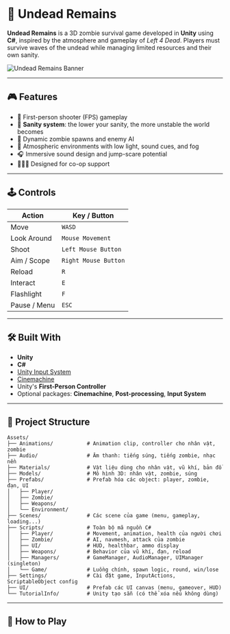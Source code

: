 
# 🧟 Undead Remains

**Undead Remains** is a 3D zombie survival game developed in **Unity** using **C#**, inspired by the atmosphere and gameplay of *Left 4 Dead*. Players must survive waves of the undead while managing limited resources and their own sanity.

![Undead Remains Banner](./assets/banner.png) <!-- optional image -->

---

## 🎮 Features

- 🔫 First-person shooter (FPS) gameplay
- 🧠 **Sanity system**: the lower your sanity, the more unstable the world becomes
- 🧟 Dynamic zombie spawns and enemy AI
- 🧭 Atmospheric environments with low light, sound cues, and fog
- 🎧 Immersive sound design and jump-scare potential
- 🧑‍🤝‍🧑 Designed for co-op support

---

## 🕹️ Controls

| Action         | Key / Button        |
|----------------|---------------------|
| Move           | `WASD`              |
| Look Around    | `Mouse Movement`    |
| Shoot          | `Left Mouse Button` |
| Aim / Scope    | `Right Mouse Button`|
| Reload         | `R`                 |
| Interact       | `E`                 |
| Flashlight     | `F`                 |
| Pause / Menu   | `ESC`               |

---

## 🛠️ Built With

- **Unity**
- **C#**
- [Unity Input System](https://docs.unity3d.com/Packages/com.unity.inputsystem@1.0/manual/index.html)
- [Cinemachine](https://unity.com/unity/features/editor/art-and-design/cinemachine)
- Unity's **First-Person Controller**
- Optional packages: **Cinemachine**, **Post-processing**, **Input System**

---

## 📂 Project Structure

```plaintext
Assets/
├── Animations/           # Animation clip, controller cho nhân vật, zombie
├── Audio/                # Âm thanh: tiếng súng, tiếng zombie, nhạc nền
├── Materials/            # Vật liệu dùng cho nhân vật, vũ khí, bản đồ
├── Models/               # Mô hình 3D: nhân vật, zombie, súng
├── Prefabs/              # Prefab hóa các object: player, zombie, đạn, UI
│   ├── Player/
│   ├── Zombie/
│   ├── Weapons/
│   └── Environment/
├── Scenes/               # Các scene của game (menu, gameplay, loading...)
├── Scripts/              # Toàn bộ mã nguồn C#
│   ├── Player/           # Movement, animation, health của người chơi
│   ├── Zombie/           # AI, navmesh, attack của zombie
│   ├── UI/               # HUD, healthbar, ammo display
│   ├── Weapons/          # Behavior của vũ khí, đạn, reload
│   ├── Managers/         # GameManager, AudioManager, UIManager (singleton)
│   └── Game/             # Luồng chính, spawn logic, round, win/lose
├── Settings/             # Cài đặt game, InputActions, ScriptableObject config
├── UI/                   # Prefab các UI canvas (menu, gameover, HUD)
└── TutorialInfo/         # Unity tạo sẵn (có thể xóa nếu không dùng)
```

---
## 🚀 How to Play

